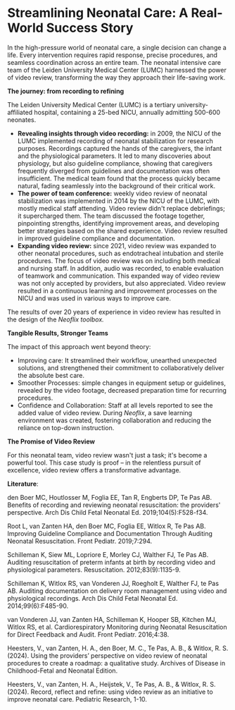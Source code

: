 # Streamlining Neonatal Care: A Real-World Success Story

In the high-pressure world of neonatal care, a single decision can change a life. Every intervention requires rapid response, precise procedures, and seamless coordination across an entire team. The neonatal intensive care team of the Leiden University Medical Center (LUMC) harnessed the power of video review, transforming the way they approach their life-saving work.

**The journey: from recording to refining**

The Leiden University Medical Center (LUMC) is a tertiary university-affiliated hospital, containing a 25-bed NICU, annually admitting 500-600 neonates.

* **Revealing insights through video recording:** in 2009, the NICU of the LUMC implemented recording of neonatal stabilization for research purposes. Recordings captured the hands of the caregivers, the infant and the physiological parameters. It led to many discoveries about physiology, but also guideline compliance, showing that caregivers frequently diverged from guidelines and documentation was often insufficient. The medical team found that the process quickly became natural, fading seamlessly into the background of their critical work.
* **The power of team conference:** weekly video review of neonatal stabilization was implemented in 2014 by the NICU of the LUMC, with mostly medical staff attending. Video review didn't replace debriefings; it supercharged them. The team discussed the footage together, pinpointing strengths, identifying improvement areas, and developing better strategies based on the shared experience. Video review resulted in improved guideline compliance and documentation.
* **Expanding video review:** since 2021, video review was expanded to other neonatal procedures, such as endotracheal intubation and sterile procedures. The focus of video review was on including both medical and nursing staff. In addition, audio was recorded, to enable evaluation of teamwork and communication. This expanded way of video review was not only accepted by providers, but also appreciated. Video review resulted in a continuous learning and improvement processes on the NICU and was used in various ways to improve care.&#x20;

The results of over 20 years of experience in video review has resulted in the design of the _Neoflix toolbox._

**Tangible Results, Stronger Teams**

The impact of this approach went beyond theory:

* Improving care: It streamlined their workflow, unearthed unexpected solutions, and strengthened their commitment to collaboratively deliver the absolute best care.
* Smoother Processes: simple changes in equipment setup or guidelines, revealed by the video footage, decreased preparation time for recurring procedures.
* Confidence and Collaboration: Staff at all levels reported to see the added value of video review. During _Neoflix_, a save learning environment was created, fostering collaboration and reducing the reliance on top-down instruction.

**The Promise of Video Review**

For this neonatal team, video review wasn't just a task; it's become a powerful tool. This case study is proof – in the relentless pursuit of excellence, video review offers a transformative advantage.



**Literature**:

den Boer MC, Houtlosser M, Foglia EE, Tan R, Engberts DP, Te Pas AB. Benefits of recording and reviewing neonatal resuscitation: the providers' perspective. Arch Dis Child Fetal Neonatal Ed. 2019;104(5):F528-f34.

Root L, van Zanten HA, den Boer MC, Foglia EE, Witlox R, Te Pas AB. Improving Guideline Compliance and Documentation Through Auditing Neonatal Resuscitation. Front Pediatr. 2019;7:294.

Schilleman K, Siew ML, Lopriore E, Morley CJ, Walther FJ, Te Pas AB. Auditing resuscitation of preterm infants at birth by recording video and physiological parameters. Resuscitation. 2012;83(9):1135-9.

Schilleman K, Witlox RS, van Vonderen JJ, Roegholt E, Walther FJ, te Pas AB. Auditing documentation on delivery room management using video and physiological recordings. Arch Dis Child Fetal Neonatal Ed. 2014;99(6):F485-90.

van Vonderen JJ, van Zanten HA, Schilleman K, Hooper SB, Kitchen MJ, Witlox RS, et al. Cardiorespiratory Monitoring during Neonatal Resuscitation for Direct Feedback and Audit. Front Pediatr. 2016;4:38.

Heesters, V., van Zanten, H. A., den Boer, M. C., Te Pas, A. B., & Witlox, R. S. (2024). Using the providers’ perspective on video review of neonatal procedures to create a roadmap: a qualitative study. Archives of Disease in Childhood-Fetal and Neonatal Edition.

Heesters, V., van Zanten, H. A., Heijstek, V., Te Pas, A. B., & Witlox, R. S. (2024). Record, reflect and refine: using video review as an initiative to improve neonatal care. Pediatric Research, 1-10.
